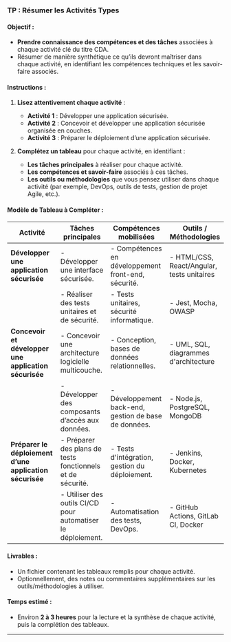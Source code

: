 ### **TP : Résumer les Activités Types**

#### Objectif :
- **Prendre connaissance des compétences et des tâches** associées à chaque activité clé du titre CDA.
- Résumer de manière synthétique ce qu’ils devront maîtriser dans chaque activité, en identifiant les compétences techniques et les savoir-faire associés.

#### Instructions :
1. **Lisez attentivement chaque activité** :  
   - **Activité 1** : Développer une application sécurisée.  
   - **Activité 2** : Concevoir et développer une application sécurisée organisée en couches.  
   - **Activité 3** : Préparer le déploiement d’une application sécurisée.  

2. **Complétez un tableau** pour chaque activité, en identifiant :  
   - **Les tâches principales** à réaliser pour chaque activité.  
   - **Les compétences et savoir-faire** associés à ces tâches.  
   - **Les outils ou méthodologies** que vous pensez utiliser dans chaque activité (par exemple, DevOps, outils de tests, gestion de projet Agile, etc.).

#### Modèle de Tableau à Compléter :

| **Activité**                             | **Tâches principales**                                             | **Compétences mobilisées**                              | **Outils / Méthodologies**                     |
|------------------------------------------|-------------------------------------------------------------------|--------------------------------------------------------|-----------------------------------------------|
| **Développer une application sécurisée** | - Développer une interface sécurisée.                             | - Compétences en développement front-end, sécurité.     | - HTML/CSS, React/Angular, tests unitaires    |
|                                          | - Réaliser des tests unitaires et de sécurité.                    | - Tests unitaires, sécurité informatique.               | - Jest, Mocha, OWASP                        |
| **Concevoir et développer une application sécurisée** | - Concevoir une architecture logicielle multicouche.             | - Conception, bases de données relationnelles.          | - UML, SQL, diagrammes d'architecture         |
|                                          | - Développer des composants d’accès aux données.                  | - Développement back-end, gestion de base de données.    | - Node.js, PostgreSQL, MongoDB               |
| **Préparer le déploiement d’une application sécurisée** | - Préparer des plans de tests fonctionnels et de sécurité.       | - Tests d'intégration, gestion du déploiement.          | - Jenkins, Docker, Kubernetes                |
|                                          | - Utiliser des outils CI/CD pour automatiser le déploiement.      | - Automatisation des tests, DevOps.                     | - GitHub Actions, GitLab CI, Docker          |

#### Livrables :
- Un fichier contenant les tableaux remplis pour chaque activité.
- Optionnellement, des notes ou commentaires supplémentaires sur les outils/méthodologies à utiliser.

#### Temps estimé :
- Environ **2 à 3 heures** pour la lecture et la synthèse de chaque activité, puis la complétion des tableaux.

---


